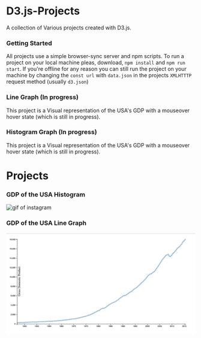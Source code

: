 # D3.js-Projects

A collection of Various projects created with D3.js.


### Getting Started

All projects use a simple browser-sync server and npm scripts.
To run a project on your local machine pleas, download, `npm install` and `npm run start`.
If you're offline for any reason you can still run the project on your machine by changing the `const url` with `data.json` in the projects `XMLHTTTP` request method (usually `d3.json`)

### Line Graph (In progress)
This project is a Visual representation of the USA's GDP with a mouseover hover state (which is still in progress).

### Histogram Graph (In progress)
This project is a Visual representation of the USA's GDP with a mouseover hover state (which is still in progress).

# Projects

### GDP of the USA Histogram
![gif of instagram](http://g.recordit.co/Ek03gzPxnP.gif)


### GDP of the USA Line Graph
![image of line graph](./linegraphGDP.png)
